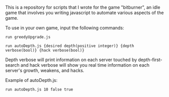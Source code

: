 This is a repository for scripts that I wrote for the game "bitburner", an idle game that involves you writing javascript to automate various aspects of the game.

To use in your own game, input the following commands:

```run greedyUpgrade.js```

```run autoDepth.js {desired depth(positive integer)} {depth verbose(bool)} {hack verbose(bool)}```

Depth verbose will print information on each server touched by depth-first-search and hack verbose will show you real time information on each server's growth, weakens, and hacks.

Example of autoDepth.js:

```run autoDepth.js 10 false true```
